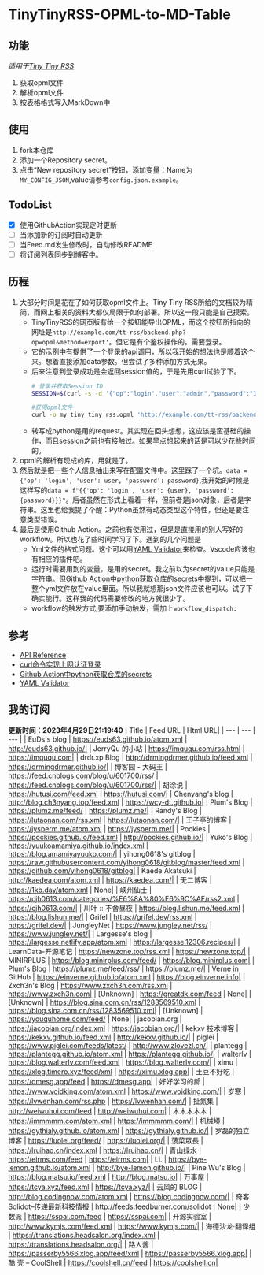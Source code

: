 # TinyTinyRSS-OPML-to-MD-Table

## 功能
*适用于[Tiny Tiny RSS](https://tt-rss.org/)*
1. 获取opml文件
2. 解析opml文件
3. 按表格格式写入MarkDown中

## 使用
1. fork本仓库
2. 添加一个Repository secret。
3. 点击“New repository secret”按钮，添加变量：Name为`MY_CONFIG_JSON`,value请参考`config.json.example`。

## TodoList
- [x] 使用GithubAction实现定时更新
- [ ] 当添加新的订阅时自动更新
- [ ] 当Feed.md发生修改时，自动修改README
- [ ] 将订阅列表同步到博客中。

## 历程
1. 大部分时间是花在了如何获取opml文件上。Tiny Tiny RSS所给的文档较为精简，而网上相关的资料大都仅局限于如何部署。所以这一段只能是自己摸索。
   - TinyTinyRSS的网页版有给一个按钮能导出OPML，而这个按钮所指向的网址是`http://example.com/tt-rss/backend.php?op=opml&method=export'`。但它是有个鉴权操作的。需要登录。
   - 它的示例中有提供了一个登录的api调用，所以我开始的想法也是顺着这个来。想着直接添加data参数。但尝试了多种添加方式无果。
   - 后来注意到登录成功是会返回session值的，于是先用curl试验了下。
     ```bash
     # 登录并获取Session ID
     SESSION=$(curl -s -d '{"op":"login","user":"admin","password":"123456"}' http://example.com/tt-rss/api/ | python -c "import sys, json; print(json.load(sys.stdin)['content']['session_id'])")

     #获得opml文件
     curl -o my_tiny_tiny_rss.opml 'http://example.com/tt-rss/backend.php?op=opml&method=export' --cookie "ttrss_sid=${SESSION}"
     ```
   - 转写成python是用的request。其实现在回头想想，这应该是蛮基础的操作，而且session之前也有接触过。如果早点想起来的话是可以少花些时间的。
2. opml的解析有现成的库，用就是了。
3. 然后就是把一些个人信息抽出来写在配置文件中。这里踩了一个坑。`data = {'op': 'login', 'user': user, 'password': password}`,我开始的时候是这样写的`data = f"{{'op': 'login', 'user': {user}, 'password': {password}}}"`。后者虽然在形式上看着一样，但前者是json对象，后者是字符串。这里也给我提了个醒：Python虽然有动态类型这个特性，但还是要注意类型错误。
4. 最后是使用Github Action。之前也有使用过，但是是直接用的别人写好的workflow。所以也花了些时间学习了下。遇到的几个问题是
   - Yml文件的格式问题。这个可以用[YAML Validator](https://codebeautify.org/yaml-validator)来检查。Vscode应该也有相应的插件吧。
   - 运行时需要用到的变量，是用的secret。我之前以为secret的value只能是字符串。但[Github Action中python获取仓库的secrets](https://nekokiku.cn/2020/12/22/2020-12-22-Github-Action%E4%B8%ADpython%E8%8E%B7%E5%8F%96%E4%BB%93%E5%BA%93%E7%9A%84secrets/)中提到，可以把一整个yml文件放在value里面。所以我就想那json文件应该也可以。试了下确实能行。这样我的代码需要修改的地方就很少了。
   - workflow的触发方式,要添加手动触发，需加上`workflow_dispatch:`

## 参考
- [API Reference](https://tt-rss.org/wiki/ApiReference)
- [curl命令实现上网认证登录](https://www.cnblogs.com/jiangleads/p/10636696.html)
- [Github Action中python获取仓库的secrets](https://nekokiku.cn/2020/12/22/2020-12-22-Github-Action%E4%B8%ADpython%E8%8E%B7%E5%8F%96%E4%BB%93%E5%BA%93%E7%9A%84secrets/)
- [YAML Validator](https://codebeautify.org/yaml-validator)

## 我的订阅
**更新时间：2023年4月29日21:19:40**
| Title | Feed URL | Html URL|
| --- | --- | --- |
| EuDs's blog | https://euds63.github.io/atom.xml | http://euds63.github.io/|
| JerryQu 的小站 | https://imququ.com/rss.html | https://imququ.com|
| drdr.xp Blog | http://drmingdrmer.github.io/feed.xml | https://drmingdrmer.github.io/|
| 博客园 - 大码王 | https://feed.cnblogs.com/blog/u/601700/rss/ | https://feed.cnblogs.com/blog/u/601700/rss/|
| 胡涂说 | https://hutusi.com/feed.xml | https://hutusi.com/|
| Chenyang's blog | http://blog.ch3nyang.top/feed.xml | https://wcy-dt.github.io|
| Plum's Blog | https://plumz.me/feed/ | https://plumz.me/|
| Randy's Blog | https://lutaonan.com/rss.xml | https://lutaonan.com/|
| 王子亭的博客 | https://jysperm.me/atom.xml | https://jysperm.me/|
| Pockies | https://pockies.github.io/feed.xml | http://pockies.github.io/|
| Yuko's Blog | https://yuukoamamiya.github.io/index.xml | https://blog.amamiyayuuko.com/|
| yihong0618's gitblog | https://raw.githubusercontent.com/yihong0618/gitblog/master/feed.xml | https://github.com/yihong0618/gitblog|
| Kaede Akatsuki | http://kaedea.com/atom.xml | https://kaedea.com/|
| 无二博客 | https://1kb.day/atom.xml | None|
| 峡州仙士 | https://cjh0613.com/categories/%E6%8A%80%E6%9C%AF/rss2.xml | https://cjh0613.com/|
| 川叶 :: 不舍昼夜 | https://blog.lishun.me/feed.xml | https://blog.lishun.me/|
| Grifel | https://grifel.dev/rss.xml | https://grifel.dev/|
| JungleyNet | https://www.jungley.net/rss/ | https://www.jungley.net/|
| Largesse's blog | https://largesse.netlify.app/atom.xml | https://largesse.12306.recipes/|
| LearnData-开源笔记 | https://newzone.top/rss.xml | https://newzone.top/|
| MINIRPLUS | https://blog.minirplus.com/feed/ | https://blog.minirplus.com|
| Plum's Blog | https://plumz.me/feed/rss/ | https://plumz.me/|
| Verne in GitHub | https://einverne.github.io/atom.xml | https://blog.einverne.info|
| Zxch3n's Blog | https://www.zxch3n.com/rss.xml | https://www.zxch3n.com|
| [Unknown] | https://greatdk.com/feed | None|
| [Unknown] | https://blog.sina.com.cn/rss/1283569510.xml | https://blog.sina.com.cn/rss/1283569510.xml|
| [Unknown] | https://youquhome.com/feed/ | None|
| jacobian.org | https://jacobian.org/index.xml | https://jacobian.org/|
| kekxv 技术博客 | https://kekxv.github.io/feed.xml | http://kekxv.github.io/|
| piglei | https://www.piglei.com/feeds/latest/ | http://www.zlovezl.cn/|
| plantegg | https://plantegg.github.io/atom.xml | https://plantegg.github.io/|
| walterlv | https://blog.walterlv.com/feed.xml | https://blog.walterlv.com/|
| ximu | https://xlog.timero.xyz/feed/xml | https://ximu.xlog.app|
| 土豆不好吃 | https://dmesg.app/feed | https://dmesg.app|
| 好好学习的郝 | https://www.voidking.com/atom.xml | https://www.voidking.com/|
| 岁寒 | https://lvwenhan.com/rss.php | https://lvwenhan.com/|
| 扯氮集 | http://weiwuhui.com/feed | http://weiwuhui.com|
| 木木木木木 | https://immmmm.com/atom.xml | https://immmmm.com/|
| 机械境 | https://gythialy.github.io/atom.xml | https://gythialy.github.io/|
| 罗磊的独立博客 | https://luolei.org/feed/ | https://luolei.org/|
| 菠菜眾長 | https://lruihao.cn/index.xml | https://lruihao.cn/|
| 青山绿水 | https://eirms.com/feed | https://eirms.com|
| Li. | https://bye-lemon.github.io/atom.xml | http://bye-lemon.github.io/|
| Pine Wu's Blog | https://blog.matsu.io/feed.xml | http://blog.matsu.io|
| 万事屋 | https://tcya.xyz/feed.xml | https://tcya.xyz/|
| 云风的 BLOG | http://blog.codingnow.com/atom.xml | https://blog.codingnow.com/|
| 奇客Solidot–传递最新科技情报 | http://feeds.feedburner.com/solidot | None|
| 少数派 | https://sspai.com/feed | https://sspai.com|
| 开源实验室 | http://www.kymjs.com/feed.xml | https://www.kymjs.com/|
| 海德沙龙·翻译组 | https://translations.headsalon.org/index.xml | https://translations.headsalon.org/|
| 路人酱 | https://passerby5566.xlog.app/feed/xml | https://passerby5566.xlog.app|
| 酷 壳 – CoolShell | https://coolshell.cn/feed | https://coolshell.cn|
